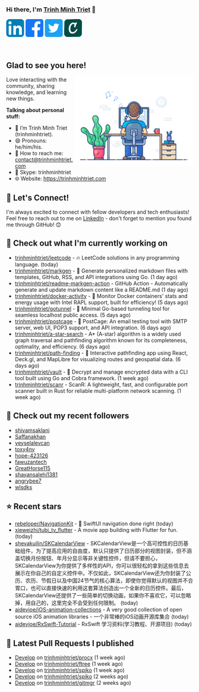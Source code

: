 ### Hi there, I'm <a href="https://trinhminhtriet.com" target="_blank" title="Trinh Minh Triet">Trinh Minh Triet</a> 👋

[![trinhminhtriet's LinkedIn Profile](images/linkedin.png)](https://linkedin.com/in/triet-trinh)
[![trinhminhtriet's Facebook Profile](images/facebook.png)](https://www.facebook.com/trinhminhtriet)
[![trinhminhtriet's X Profile](images/twitter.png)](https://x.com/trinhminhtriet)
[![trinhminhtriet's Credly Profile](images/credly.png)](https://www.credly.com/users/trinhminhtriet)

</br>

## Glad to see you here!

<img align="right" alt="Trinh Minh Triet" src="images/coding.gif" width="320px" />

Love interacting with the community, sharing knowledge, and learning new things.

**Talking about personal stuff:**

- 👨 I’m Trinh Minh Triet (trinhminhtriet).
- 😄 Pronouns: he/him/his.
- 📧 How to reach me: contact@trinhminhtriet.com
- 💬 Skype: trinhminhtriet
- 🌐 Website: https://trinhminhtriet.com

## 🤝 Let's Connect! 

I'm always excited to connect with fellow developers and tech enthusiasts! 
Feel free to reach out to me on [LinkedIn](https://linkedin.com/in/triet-trinh) - don't forget to mention you found me through GitHub! 😊

## 👷 Check out what I'm currently working on

- [trinhminhtriet/leetcode](https://github.com/trinhminhtriet/leetcode) - 🔥 LeetCode solutions in any programming language. (today)
- [trinhminhtriet/markgen](https://github.com/trinhminhtriet/markgen) - 📜 Generate personalized markdown files with templates, GitHub, RSS, and API integrations using Go. (1 day ago)
- [trinhminhtriet/readme-markgen-action](https://github.com/trinhminhtriet/readme-markgen-action) - GitHub Action - Automatically generate and update markdown content like a README.md (1 day ago)
- [trinhminhtriet/docker-activity](https://github.com/trinhminhtriet/docker-activity) - 🚀 Monitor Docker containers' stats and energy usage with Intel RAPL support, built for efficiency! (5 days ago)
- [trinhminhtriet/gotunnel](https://github.com/trinhminhtriet/gotunnel) - 🚀 Minimal Go-based tunneling tool for seamless localhost public access. (5 days ago)
- [trinhminhtriet/postcage](https://github.com/trinhminhtriet/postcage) - 📧 PostCage: An email testing tool with SMTP server, web UI, POP3 support, and API integration. (6 days ago)
- [trinhminhtriet/a-star-search](https://github.com/trinhminhtriet/a-star-search) - A* (A-star) algorithm is a widely used graph traversal and pathfinding algorithm known for its completeness, optimality, and efficiency. (6 days ago)
- [trinhminhtriet/path-finding](https://github.com/trinhminhtriet/path-finding) - 🚀 Interactive pathfinding app using React, Deck.gl, and MapLibre for visualizing routes and geospatial data. (6 days ago)
- [trinhminhtriet/vault](https://github.com/trinhminhtriet/vault) - 🔐 Decrypt and manage encrypted data with a CLI tool built using Go and Cobra framework. (1 week ago)
- [trinhminhtriet/scanr](https://github.com/trinhminhtriet/scanr) - ScanR: A lightweight, fast, and configurable port scanner built in Rust for reliable multi-platform network scanning. (1 week ago)

## 👯 Check out my recent followers

- [shivamsaklani](https://github.com/shivamsaklani)
- [Saffanakhan](https://github.com/Saffanakhan)
- [veyselalevcan](https://github.com/veyselalevcan)
- [toxy4ny](https://github.com/toxy4ny)
- [hope-423126](https://github.com/hope-423126)
- [fawuzantech](https://github.com/fawuzantech)
- [GreatHorse115](https://github.com/GreatHorse115)
- [shayansalehi1381](https://github.com/shayansalehi1381)
- [angrybee7](https://github.com/angrybee7)
- [wlsdks](https://github.com/wlsdks)

## ⭐ Recent stars

- [rebeloper/NavigationKit](https://github.com/rebeloper/NavigationKit) - 🧭 SwiftUI navigation done right (today)
- [xieweizhi/tubi_tv_flutter](https://github.com/xieweizhi/tubi_tv_flutter) - A movie app building with Flutter for fun. (today)
- [shevakuilin/SKCalendarView](https://github.com/shevakuilin/SKCalendarView) - SKCalendarView是一个高可控性的日历基础组件，为了提高应用的自由度，默认只提供了日历部分的视图封装，但不涵盖切换月份按钮、年月分显示等非关键性控件，但请不要担心，SKCalendarView为你提供了多样性的API，你可以很轻松的拿到这些信息去展示在你自己的自定义控件中。不仅如此，SKCalendarView还为你封装了公历、农历、节假日以及中国24节气的核心算法，即使你觉得默认的视图并不合胃口，也可以直接快速的利用这套算法创造出一个全新的日历控件。最后，SKCalendarView还提供了一些简单的切换动画，如果你不喜欢它，可以忽略掉，用自己的，这里完全不会受到任何限制。 (today)
- [aidevjoe/iOS-animation-collections](https://github.com/aidevjoe/iOS-animation-collections) - A very good collection of open source iOS animation libraries - 一个非常棒的iOS动画开源库集合 (today)
- [aidevjoe/RxSwift-Tutorial](https://github.com/aidevjoe/RxSwift-Tutorial) - RxSwift 学习资料(学习教程、开源项目) (today)

## 🔨 Latest Pull Requests I published

- [Develop](https://github.com/trinhminhtriet/procx/pull/24) on [trinhminhtriet/procx](https://github.com/trinhminhtriet/procx) (1 week ago)
- [Develop](https://github.com/trinhminhtriet/ftree/pull/8) on [trinhminhtriet/ftree](https://github.com/trinhminhtriet/ftree) (1 week ago)
- [Develop](https://github.com/trinhminhtriet/spiko/pull/13) on [trinhminhtriet/spiko](https://github.com/trinhminhtriet/spiko) (1 week ago)
- [Develop](https://github.com/trinhminhtriet/spiko/pull/12) on [trinhminhtriet/spiko](https://github.com/trinhminhtriet/spiko) (2 weeks ago)
- [Develop](https://github.com/trinhminhtriet/gitmgr/pull/39) on [trinhminhtriet/gitmgr](https://github.com/trinhminhtriet/gitmgr) (2 weeks ago)